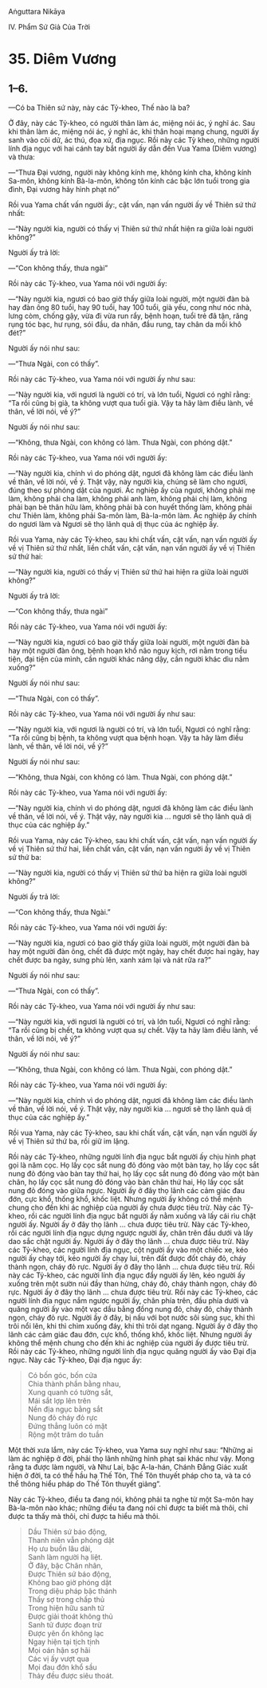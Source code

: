 Aṅguttara Nikāya

IV. Phẩm Sứ Giả Của Trời

# 35. Diêm Vương

## 1–6.

—Có ba Thiên sứ này, này các Tỷ-kheo, Thế nào là ba?

Ở đây, này các Tỷ-kheo, có người thân làm ác, miệng nói ác, ý nghĩ ác. Sau khi thân làm ác, miệng nói ác, ý nghĩ ác, khi thân hoại mạng chung, người ấy sanh vào cõi dữ, ác thú, đọa xứ, địa ngục. Rồi này các Tỳ kheo, những người lính địa ngục với hai cánh tay bắt người ấy dẫn đến Vua Yama (Diêm vương) và thưa:

—“Thưa Ðại vương, người này không kính mẹ, không kính cha, không kính Sa-môn, không kính Bà-la-môn, không tôn kính các bậc lớn tuổi trong gia đình, Ðại vương hãy hình phạt nó”

Rồi vua Yama chất vấn người ấy:, cật vấn, nạn vấn người ấy về Thiên sứ thứ nhất:

—“Này người kia, người có thấy vị Thiên sứ thứ nhất hiện ra giữa loài người không?”

Người ấy trả lời:

—“Con không thấy, thưa ngài”

Rồi này các Tỷ-kheo, vua Yama nói với người ấy:

—“Này người kia, ngươi có bao giờ thấy giữa loài người, một người đàn bà hay đàn ông 80 tuổi, hay 90 tuổi, hay 100 tuổi, già yếu, cong như nóc nhà, lưng còm, chống gậy, vừa đi vừa run rẩy, bệnh hoạn, tuổi trẻ đã tận, răng rụng tóc bạc, hư rụng, sói đầu, da nhăn, đầu rung, tay chân da mồi khô đét?”

Người ấy nói như sau:

—“Thưa Ngài, con có thấy”.

Rồi này các Tỷ-kheo, vua Yama nói với người ấy như sau:

—“Này người kia, với ngươi là người có trí, và lớn tuổi, Ngươi có nghĩ rằng: “Ta rồi cũng bị già, ta không vượt qua tuổi già. Vậy ta hãy làm điều lành, về thân, về lời nói, về ý?”

Người ấy nói như sau:

—“Không, thưa Ngài, con không có làm. Thưa Ngài, con phóng dật.”

Rồi này các Tỷ-kheo, vua Yama nói với người ấy:

—“Này người kia, chính vì do phóng dật, ngươi đã không làm các điều lành về thân, về lời nói, về ý. Thật vậy, này người kia, chúng sẽ làm cho ngươi, đúng theo sự phóng dật của ngươi. Ác nghiệp ấy của ngươi, không phải mẹ làm, không phải cha làm, không phải anh làm, không phải chị làm, không phải bạn bè thân hữu làm, không phải bà con huyết thống làm, không phải chư Thiên làm, không phải Sa-môn làm, Bà-la-môn làm. Ác nghiệp ấy chính do ngươi làm và Ngươi sẽ thọ lãnh quả dị thục của ác nghiệp ấy.

Rồi vua Yama, này các Tỷ-kheo, sau khi chất vấn, cật vấn, nạn vấn người ấy về vị Thiên sứ thứ nhất, liền chất vấn, cật vấn, nạn vấn người ấy về vị Thiên sứ thứ hai:

—“Này người kia, người có thấy vị Thiên sứ thứ hai hiện ra giữa loài người không?”

Người ấy trả lời:

—“Con không thấy, thưa ngài”

Rồi này các Tỷ-kheo, vua Yama nói với người ấy:

—“Này người kia, ngươi có bao giờ thấy giữa loài người, một người đàn bà hay một người đàn ông, bệnh hoạn khổ não nguy kịch, rơi nằm trong tiểu tiện, đại tiện của mình, cần người khác nâng dậy, cần người khác dìu nằm xuống?”

Người ấy nói như sau:

—“Thưa Ngài, con có thấy”.

Rồi này các Tỷ-kheo, vua Yama nói với người ấy như sau:

—“Này người kia, với ngươi là người có trí, và lớn tuổi, Ngươi có nghĩ rằng: “Ta rồi cũng bị bệnh, ta không vượt qua bệnh hoạn. Vậy ta hãy làm điều lành, về thân, về lời nói, về ý?”

Người ấy nói như sau:

—“Không, thưa Ngài, con không có làm. Thưa Ngài, con phóng dật.”

Rồi này các Tỷ-kheo, vua Yama nói với người ấy:

—“Này người kia, chính vì do phóng dật, ngươi đã không làm các điều lành về thân, về lời nói, về ý. Thật vậy, này người kia ... ngươi sẽ thọ lãnh quả dị thục của các nghiệp ấy.”

Rồi vua Yama, này các Tỷ-kheo, sau khi chất vấn, cật vấn, nạn vấn người ấy về vị Thiên sứ thứ hai, liền chất vấn, cật vấn, nạn vấn người ấy về vị Thiên sứ thứ ba:

—“Này người kia, người có thấy vị Thiên sứ thứ ba hiện ra giữa loài người không?”

Người ấy trả lời:

—“Con không thấy, thưa Ngài.”

Rồi này các Tỷ-kheo, vua Yama nói với người ấy:

—“Này người kia, ngươi có bao giờ thấy giữa loài người, một người đàn bà hay một người đàn ông, chết đã được một ngày, hay chết được hai ngày, hay chết được ba ngày, sưng phù lên, xanh xám lại và nát rữa ra?”

Người ấy nói như sau:

—“Thưa Ngài, con có thấy”.

Rồi này các Tỷ-kheo, vua Yama nói với người ấy như sau:

—“Này người kia, với ngươi là người có trí, và lớn tuổi, Ngươi có nghĩ rằng: “Ta rồi cũng bị chết, ta không vượt qua sự chết. Vậy ta hãy làm điều lành, về thân, về lời nói, về ý?”

Người ấy nói như sau:

—“Không, thưa Ngài, con không có làm. Thưa Ngài, con phóng dật.”

Rồi này các Tỷ-kheo, vua Yama nói với người ấy:

—“Này người kia, chính vì do phóng dật, ngươi đã không làm các điều lành về thân, về lời nói, về ý. Thật vậy, này người kia ... ngươi sẽ thọ lãnh quả dị thục của các nghiệp ấy.”

Rồi vua Yama, này các Tỷ-kheo, sau khi chất vấn, cật vấn, nạn vấn người ấy về vị Thiên sứ thứ ba, rồi giữ im lặng.

Rồi này các Tỷ-kheo, những người lính địa ngục bắt người ấy chịu hình phạt gọi là năm cọc. Họ lấy cọc sắt nung đỏ đóng vào một bàn tay, họ lấy cọc sắt nung đỏ đóng vào bàn tay thứ hai, họ lấy cọc sắt nung đỏ đóng vào một bàn chân, họ lấy cọc sắt nung đỏ đóng vào bàn chân thứ hai, Họ lấy cọc sắt nung đỏ đóng vào giữa ngực. Người ấy ở đây thọ lãnh các cảm giác đau đớn, cực khổ, thống khổ, khốc liệt. Nhưng người ấy không có thể mệnh chung cho đến khi ác nghiệp của người ấy chưa được tiêu trừ. Này các Tỷ-kheo, rồi các người lính địa ngục bắt người ấy nằm xuống và lấy cái rìu chặt người ấy. Người ấy ở đây thọ lãnh ... chưa được tiêu trừ. Này các Tỷ-kheo, rồi các người lính địa ngục dựng ngược người ấy, chân trên đầu dưới và lấy dao sắc chặt người ấy. Người ấy ở đây thọ lãnh ... chưa được tiêu trừ. Này các Tỷ-kheo, các người lính địa ngục, cột người ấy vào một chiếc xe, kéo người ấy chạy tới, kéo người ấy chạy lui, trên đất được đốt cháy đỏ, cháy thành ngọn, cháy đỏ rực. Người ấy ở đây thọ lãnh ... chưa được tiêu trừ. Rồi này các Tỷ-kheo, các người lính địa ngục đẩy người ấy lên, kéo người ấy xuống trên một sườn núi đầy than hừng, cháy đỏ, cháy thành ngọn, cháy đỏ rực. Người ấy ở đây thọ lãnh ... chưa được tiêu trừ. Rồi này các Tỷ-kheo, các người lính địa ngục nắm ngược người ấy, chân phía trên, đầu phía dưới và quăng người ấy vào một vạc dầu bằng đồng nung đỏ, cháy đỏ, cháy thành ngọn, cháy đỏ rực. Người ấy ở đây, bị nấu với bọt nước sôi sùng sục, khi thì trôi nổi lên, khi thì chìm xuống đáy, khi thì trôi dạt ngang. Người ấy ở đây thọ lãnh các cảm giác đau đớn, cực khổ, thống khổ, khốc liệt. Nhưng người ấy không thể mệnh chung cho đến khi ác nghiệp của người ấy được tiêu trừ. Rồi này các Tỷ-kheo, những người lính địa ngục quăng người ấy vào Ðại địa ngục. Này các Tỷ-kheo, Ðại địa ngục ấy:

> Có bốn góc, bốn cửa  
> Chia thành phần bằng nhau,  
> Xung quanh có tường sắt,  
> Mái sắt lợp lên trên  
> Nền địa ngục bằng sắt  
> Nung đỏ cháy đỏ rực  
> Ðứng thẳng luôn có mặt  
> Rộng một trăm do tuần

Một thời xưa lắm, này các Tỷ-kheo, vua Yama suy nghĩ như sau: “Những ai làm ác nghiệp ở đời, phải thọ lãnh những hình phạt sai khác như vậy. Mong rằng ta được làm người, và Như Lai, bậc A-la-hán, Chánh Ðẳng Giác xuất hiện ở đời, ta có thể hầu hạ Thế Tôn, Thế Tôn thuyết pháp cho ta, và ta có thể thông hiểu pháp do Thế Tôn thuyết giảng”.

Này các Tỷ-kheo, điều ta đang nói, không phải ta nghe từ một Sa-môn hay Bà-la-môn nào khác; những điều ta đang nói chỉ được ta biết mà thôi, chỉ được ta thấy mà thôi, chỉ được ta hiểu mà thôi.

> Dầu Thiên sứ báo động,  
> Thanh niên vẫn phóng dật  
> Họ ưu buồn lâu dài,  
> Sanh làm người hạ liệt.  
> Ở đây, bậc Chân nhân,  
> Ðược Thiên sứ báo động,  
> Không bao giờ phóng dật  
> Trong diệu pháp bậc thánh  
> Thấy sợ trong chấp thủ  
> Trong hiện hữu sanh tử  
> Ðược giải thoát không thủ  
> Sanh tử được đoạn trừ  
> Ðược yên ổn không lạc  
> Ngay hiện tại tịch tịnh  
> Mọi oán hận sợ hãi  
> Các vị ấy vượt qua  
> Mọi đau đớn khổ sầu  
> Thảy đều được siêu thoát.

